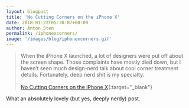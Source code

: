 ```yaml
---
layout: blogpost
title: 'No Cutting Corners on the iPhone X'
date: 2018-01-22T05:38:07+00:00
author: Anton Sten
permalink: /iphonexcorners/
image: '/images/blog/iphonexcorners.gif'
---
```


>When the iPhone X launched, a lot of designers were put off about the screen shape. Those complaints have mostly died down, but I haven’t seen much design-nerd talk about cool corner treatment details. Fortunately, deep nerd shit is my specialty.<br /><br />
[No Cutting Corners on the iPhone X](https://medium.com/tall-west/no-cutting-corners-on-the-iphone-x-97a9413b94e){:target="_blank"}

What an absolutely lovely (but yes, deeply nerdy) post. 
